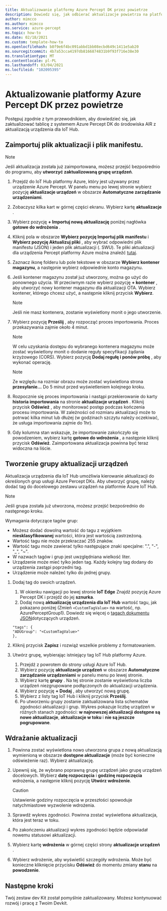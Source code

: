 ```yaml
---
title: Aktualizowanie platformy Azure Percept DK przez powietrze
description: Dowiedz się, jak odbierać aktualizacje powietrza na platformie Azure Percept DK
author: mimcco
ms.author: mimcco
ms.service: azure-percept
ms.topic: how-to
ms.date: 02/18/2021
ms.custom: template-how-to
ms.openlocfilehash: b8f9e6f4bc091abbd1bb08ecbd649c1411e5ab20
ms.sourcegitcommit: 4b7a53cca4197db8166874831b9f93f716e38e30
ms.translationtype: MT
ms.contentlocale: pl-PL
ms.lasthandoff: 03/04/2021
ms.locfileid: "102095395"
---
```

# <a name="update-your-azure-percept-dk-over-the-air"></a>Aktualizowanie platformy Azure Percept DK przez powietrze

Postępuj zgodnie z tym przewodnikiem, aby dowiedzieć się, jak zaktualizować tablicę z systemem Azure Percept DK do środowiska AIR z aktualizacją urządzenia dla IoT Hub.

## <a name="import-your-update-file-and-manifest-file"></a>Zaimportuj plik aktualizacji i plik manifestu.

> [!NOTE]
> Jeśli aktualizacja została już zaimportowana, możesz przejść bezpośrednio do programu, aby **utworzyć zaktualizowaną grupę urządzeń**.

1. Przejdź do IoT Hub platformy Azure, który jest używany przez urządzenie Azure Percept. W panelu menu po lewej stronie wybierz pozycję **aktualizacje urządzeń** w obszarze **Automatyczne zarządzanie urządzeniami**.
 
1. Zobaczysz kilka kart w górnej części ekranu. Wybierz kartę **aktualizacje** .
 
1. Wybierz pozycję **+ Importuj nową aktualizację** poniżej nagłówka **gotowe do wdrożenia** .
 
1. Kliknij pola w obszarze **Wybierz pozycję Importuj plik manifestu** i **Wybierz pozycję Aktualizuj pliki** , aby wybrać odpowiedni plik manifestu (JSON) i jeden plik aktualizacji (. SWU). Te pliki aktualizacji dla urządzenia Percept platformy Azure można znaleźć [tutaj](https://go.microsoft.com/fwlink/?linkid=2155625).
 
1. Zaznacz ikonę folderu lub pole tekstowe w obszarze **Wybierz kontener magazynu**, a następnie wybierz odpowiednie konto magazynu.
 
1. Jeśli kontener magazynu został już utworzony, można go użyć do ponownego użycia. W przeciwnym razie wybierz pozycję **+ kontener** , aby utworzyć nowy kontener magazynu dla aktualizacji OTA. Wybierz kontener, którego chcesz użyć, a następnie kliknij przycisk **Wybierz**.
 
    >[!Note]
    >Jeśli nie masz kontenera, zostanie wyświetlony monit o jego utworzenie.
 
1. Wybierz pozycję **Prześlij** , aby rozpocząć proces importowania. Proces przekazywania zajmie około 4 minut.
 
    >[!Note]
    >W celu uzyskania dostępu do wybranego kontenera magazynu może zostać wyświetlony monit o dodanie reguły specyfikacji żądania krzyżowego (CORS). Wybierz pozycję **Dodaj regułę i ponów próbę** , aby wykonać operację.
 
    >[!Note]
    >Ze względu na rozmiar obrazu może zostać wyświetlona strona **przesyłanie...** Do 5 minut przed wyświetleniem kolejnego kroku.
    
1. Rozpocznie się proces importowania i nastąpi przekierowanie do karty **historia importowania** na stronie **aktualizacje urządzeń** . Kliknij przycisk **Odśwież** , aby monitorować postęp podczas kończenia procesu importowania. W zależności od rozmiaru aktualizacji może to potrwać kilka minut lub dłużej (w godzinach szczytu należy oczekiwać, że usługa importowania zajmie do 1hr).

1. Gdy kolumna stan wskazuje, że importowanie zakończyło się powodzeniem, wybierz kartę **gotowe do wdrożenia** , a następnie kliknij przycisk **Odśwież**. Zaimportowana aktualizacja powinna być teraz widoczna na liście.
 
## <a name="create-a-device-update-group"></a>Tworzenie grupy aktualizacji urządzeń
Aktualizacja urządzenia dla IoT Hub umożliwia kierowanie aktualizacji do określonych grup usługi Azure Percept DKs. Aby utworzyć grupę, należy dodać tag do docelowego zestawu urządzeń na platformie Azure IoT Hub.

> [!NOTE]
> Jeśli grupa została już utworzona, możesz przejść bezpośrednio do następnego kroku.

Wymagania dotyczące tagów grup:
- Możesz dodać dowolną wartość do tagu z wyjątkiem **niesklasyfikowanej** wartości, która jest wartością zastrzeżoną.
- Wartość tagu nie może przekraczać 255 znaków.
- Wartość tagu może zawierać tylko następujące znaki specjalne: ".", "-", "_", "~".
- W nazwach tagów i grup jest uwzględniana wielkość liter.
- Urządzenie może mieć tylko jeden tag. Każdy kolejny tag dodany do urządzenia zastąpi poprzedni tag.
- Urządzenie może należeć tylko do jednej grupy.

1. Dodaj tag do swoich urządzeń.
    1. W okienku nawigacji po lewej stronie **IoT Edge** Znajdź pozycję Azure Percept DK i przejdź do jej **sznurka**.
    1. Dodaj nową **aktualizację urządzenia dla IoT Hub** wartość tagu, jak pokazano poniżej (Zmień ```<CustomTagValue>``` na wartość, np. AzurePerceptGroup1). Dowiedz się więcej o [tagach dokumentu JSON](https://docs.microsoft.com/azure/iot-hub/iot-hub-devguide-device-twins#device-twins)dotyczących urządzeń.

    ```
    "tags": {
    "ADUGroup": "<CustomTagValue>"
    },
    ```

 
1. Kliknij przycisk **Zapisz** i rozwiąż wszelkie problemy z formatowaniem.
 
1. Utwórz grupę, wybierając istniejący tag IoT Hub platformy Azure.
    1. Przejdź z powrotem do strony usługi Azure IoT Hub.
    1. Wybierz pozycję **aktualizacje urządzeń** w obszarze **Automatyczne zarządzanie urządzeniami** w panelu menu po lewej stronie.
    1. Wybierz kartę **grupy** . Na tej stronie zostanie wyświetlona liczba urządzeń niezgrupowane podłączonych do aktualizacji urządzenia.
    1. Wybierz pozycję **+ Dodaj** , aby utworzyć nową grupę.
    1. Wybierz z listy tag IoT Hub i kliknij przycisk **Prześlij**.
    1. Po utworzeniu grupy zostanie zaktualizowana lista schematów zgodności aktualizacji i grup. Wykres pokazuje liczbę urządzeń w różnych stanach zgodności: **w najnowszej aktualizacji** **dostępne są nowe aktualizacje**, **aktualizacje w toku** i **nie są jeszcze pogrupowane**.
 

## <a name="deploy-an-update"></a>Wdrażanie aktualizacji
1. Powinna zostać wyświetlona nowo utworzona grupa z nową aktualizacją wymienioną w obszarze **dostępne aktualizacje** (może być konieczne odświeżenie raz). Wybierz aktualizację.
 
1. Upewnij się, że wybrano poprawną grupę urządzeń jako grupę urządzeń docelowych. Wybierz **datę rozpoczęcia** i **godzinę rozpoczęcia** wdrożenia, a następnie kliknij pozycję **Utwórz wdrożenie**. 

    >[!CAUTION]
    >Ustawienie godziny rozpoczęcia w przeszłości spowoduje natychmiastowe wyzwolenie wdrożenia.
 
1. Sprawdź wykres zgodności. Powinna zostać wyświetlona aktualizacja, która jest teraz w toku.
 
1. Po zakończeniu aktualizacji wykres zgodności będzie odpowiadał nowemu statusowi aktualizacji.
 
1. Wybierz kartę **wdrożenia** w górnej części strony **aktualizacje urządzeń** .
 
1. Wybierz wdrożenie, aby wyświetlić szczegóły wdrożenia. Może być konieczne kliknięcie przycisku **Odśwież** do momentu zmiany **stanu** na **powodzenie**.

## <a name="next-steps"></a>Następne kroki

Twój zestaw dev Kit został pomyślnie zaktualizowany. Możesz kontynuować rozwój i pracę z Twoim Devkit.